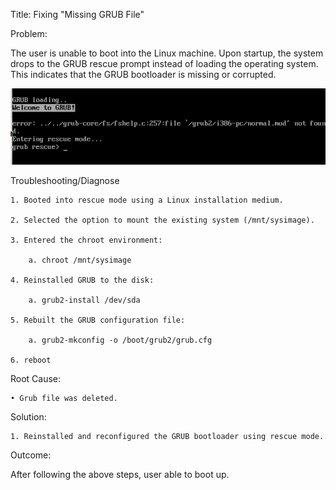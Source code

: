Title: Fixing "Missing GRUB File"

Problem:

The user is unable to boot into the Linux machine. Upon startup, the system drops to the GRUB rescue prompt instead of loading the operating system. This indicates that the GRUB bootloader is missing or corrupted.

![SSH Error](Image/boot_error_v1.PNG)

Troubleshooting/Diagnose

	1. Booted into rescue mode using a Linux installation medium.
	
	2. Selected the option to mount the existing system (/mnt/sysimage).
	
	3. Entered the chroot environment:
	
		a. chroot /mnt/sysimage

	4. Reinstalled GRUB to the disk:
	
		a. grub2-install /dev/sda
		
	5. Rebuilt the GRUB configuration file:
	
		a. grub2-mkconfig -o /boot/grub2/grub.cfg
	
	6. reboot

Root Cause:

	• Grub file was deleted.
	
Solution:

	1. Reinstalled and reconfigured the GRUB bootloader using rescue mode.
	
Outcome:

After following the above steps, user able to boot up.
